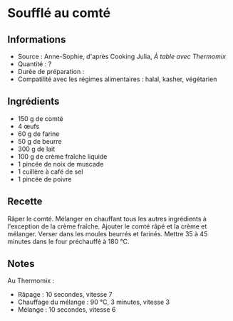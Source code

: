 # Soufflé au comté

## Informations
* Source : Anne-Sophie, d'après Cooking Julia, *À table avec Thermomix*
* Quantité : ?
* Durée de préparation :
* Compatilité avec les régimes alimentaires : halal, kasher, végétarien

## Ingrédients
* 150 g de comté
* 4 œufs
* 60 g de farine
* 50 g de beurre
* 300 g de lait
* 100 g de crème fraîche liquide
* 1 pincée de noix de muscade
* 1 cuillère à café de sel
* 1 pincée de poivre

## Recette
Râper le comté. Mélanger en chauffant tous les autres ingrédients à l'exception de la crème fraîche. Ajouter le comté râpé et la crème et mélanger. Verser dans les moules beurrés et farinés. Mettre 35 à 45 minutes dans le four préchauffé à 180 ℃.

## Notes
Au Thermomix :
* Râpage : 10 secondes, vitesse 7
* Chauffage du mélange : 90 ℃, 3 minutes, vitesse 3
* Mélange : 10 secondes, vitesse 6
